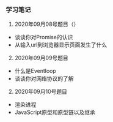 ### 学习笔记
1. 2020年09月08号题目（）
 - 谈谈你对Promise的认识
 - 从输入url到浏览器显示页面发生了什么
2. 2020年09月09号题目
 - 什么是Eventloop
 - 谈谈你对网络协议的了解
2. 2020年09月10号题目
 - 渲染进程
 - JavaScript原型和原型链以及继承
